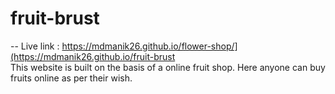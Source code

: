 # fruit-brust
-- Live link : https://mdmanik26.github.io/flower-shop/](https://mdmanik26.github.io/fruit-brust <br/>
This website is built on the basis of a online fruit shop. Here anyone can buy fruits online as per their wish.
